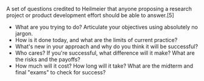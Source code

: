 A set of questions credited to Heilmeier that anyone proposing a research project or product development effort should be able to answer.[5]

* What are you trying to do? Articulate your objectives using absolutely no jargon.
* How is it done today, and what are the limits of current practice?
* What's new in your approach and why do you think it will be successful?
* Who cares? If you're successful, what difference will it make? What are the risks and the payoffs?
* How much will it cost? How long will it take? What are the midterm and final "exams" to check for success?
